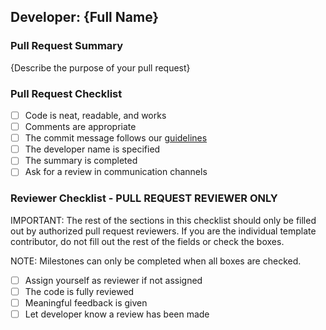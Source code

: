 
## Developer: {Full Name}

### Pull Request Summary

{Describe the purpose of your pull request}

### Pull Request Checklist
- [ ] Code is neat, readable, and works
- [ ] Comments are appropriate
- [ ] The commit message follows our [guidelines](https://h4i.notion.site/Conventional-Commits-593452ad1179489399ad3bd696ef772a)
- [ ] The developer name is specified
- [ ] The summary is completed
- [ ] Ask for a review in communication channels

### Reviewer Checklist  - PULL REQUEST REVIEWER ONLY

IMPORTANT: The rest of the sections in this checklist should only be filled out by authorized pull request reviewers. If you are the individual template contributor, do not fill out the rest of the fields or check the boxes.

NOTE: Milestones can only be completed when all boxes are checked.

- [ ] Assign yourself as reviewer if not assigned
- [ ] The code is fully reviewed
- [ ] Meaningful feedback is given
- [ ] Let developer know a review has been made
